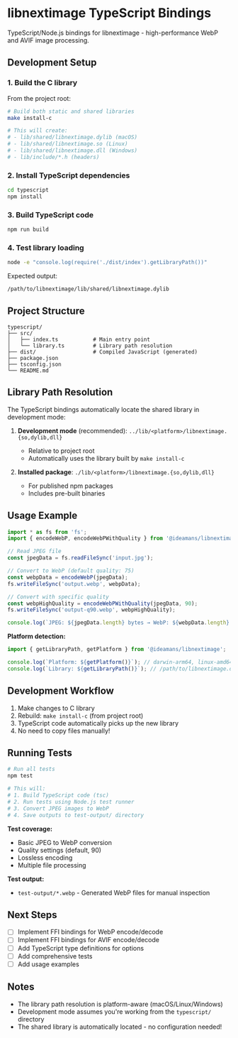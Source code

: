 # libnextimage TypeScript Bindings

TypeScript/Node.js bindings for libnextimage - high-performance WebP and AVIF image processing.

## Development Setup

### 1. Build the C library

From the project root:

```bash
# Build both static and shared libraries
make install-c

# This will create:
# - lib/shared/libnextimage.dylib (macOS)
# - lib/shared/libnextimage.so (Linux)
# - lib/shared/libnextimage.dll (Windows)
# - lib/include/*.h (headers)
```

### 2. Install TypeScript dependencies

```bash
cd typescript
npm install
```

### 3. Build TypeScript code

```bash
npm run build
```

### 4. Test library loading

```bash
node -e "console.log(require('./dist/index').getLibraryPath())"
```

Expected output:
```
/path/to/libnextimage/lib/shared/libnextimage.dylib
```

## Project Structure

```
typescript/
├── src/
│   ├── index.ts           # Main entry point
│   └── library.ts         # Library path resolution
├── dist/                  # Compiled JavaScript (generated)
├── package.json
├── tsconfig.json
└── README.md
```

## Library Path Resolution

The TypeScript bindings automatically locate the shared library in development mode:

1. **Development mode** (recommended): `../lib/<platform>/libnextimage.{so,dylib,dll}`
   - Relative to project root
   - Automatically uses the library built by `make install-c`

2. **Installed package**: `./lib/<platform>/libnextimage.{so,dylib,dll}`
   - For published npm packages
   - Includes pre-built binaries

## Usage Example

```typescript
import * as fs from 'fs';
import { encodeWebP, encodeWebPWithQuality } from '@ideamans/libnextimage';

// Read JPEG file
const jpegData = fs.readFileSync('input.jpg');

// Convert to WebP (default quality: 75)
const webpData = encodeWebP(jpegData);
fs.writeFileSync('output.webp', webpData);

// Convert with specific quality
const webpHighQuality = encodeWebPWithQuality(jpegData, 90);
fs.writeFileSync('output-q90.webp', webpHighQuality);

console.log(`JPEG: ${jpegData.length} bytes → WebP: ${webpData.length} bytes`);
```

**Platform detection:**

```typescript
import { getLibraryPath, getPlatform } from '@ideamans/libnextimage';

console.log(`Platform: ${getPlatform()}`); // darwin-arm64, linux-amd64, etc.
console.log(`Library: ${getLibraryPath()}`); // /path/to/libnextimage.dylib
```

## Development Workflow

1. Make changes to C library
2. Rebuild: `make install-c` (from project root)
3. TypeScript code automatically picks up the new library
4. No need to copy files manually!

## Running Tests

```bash
# Run all tests
npm test

# This will:
# 1. Build TypeScript code (tsc)
# 2. Run tests using Node.js test runner
# 3. Convert JPEG images to WebP
# 4. Save outputs to test-output/ directory
```

**Test coverage:**
- Basic JPEG to WebP conversion
- Quality settings (default, 90)
- Lossless encoding
- Multiple file processing

**Test output:**
- `test-output/*.webp` - Generated WebP files for manual inspection

## Next Steps

- [ ] Implement FFI bindings for WebP encode/decode
- [ ] Implement FFI bindings for AVIF encode/decode
- [ ] Add TypeScript type definitions for options
- [ ] Add comprehensive tests
- [ ] Add usage examples

## Notes

- The library path resolution is platform-aware (macOS/Linux/Windows)
- Development mode assumes you're working from the `typescript/` directory
- The shared library is automatically located - no configuration needed!
